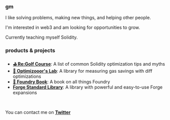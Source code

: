 ### gm

I like solving problems, making new things, and helping other people.

I'm interested in web3 and am looking for opportunities to grow.

Currently teaching myself Solidity.

### products & projects

- **[⛳ Re:Golf Course](https://github.com/ZeroEkkusu/re-golf-course)**: A list of common Solidity optimization tips and myths
- **[🧪 Optimizooor's Lab](https://github.com/ZeroEkkusu/optimizooors-lab)**: A library for measuring gas savings with diff optimizations
- **[📖 Foundry Book](https://onbjerg.github.io/foundry-book/)**: A book on all things Foundry
- **[Forge Standard Library](https://github.com/brockelmore/forge-std)**: A library with powerful and easy-to-use Forge expansions

<br>

You can contact me on [**Twitter**](https://twitter.com/ZeroEkkusu00x)

<!--
**ZeroEkkusu/ZeroEkkusu** is a ✨ _special_ ✨ repository because its `README.md` (this file) appears on your GitHub profile.

Here are some ideas to get you started:

- 🔭 I’m currently working on ...
- 🌱 I’m currently learning ...
- 👯 I’m looking to collaborate on ...
- 🤔 I’m looking for help with ...
- 💬 Ask me about ...
- 📫 How to reach me: ...
- 😄 Pronouns: ...
- ⚡ Fun fact: ...
-->
